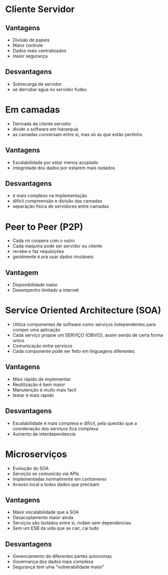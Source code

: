 # Cliente Servidor

## Vantagens

- Divisão de papeis
- Maior controle
- Dados mais centralizados
- maior segurança

## Desvantagens

- Sobrecarga de servidor
- se derrubar agua no servidor fudeu


# Em camadas

- Derivada da cliente servidor
- divide o software em hierarquia
- as camadas conversam entre si, mas só as que estão pertinho

## Vantagens

- Escalabilidade por estar menos acoplado
- integridade dos dados por estarem mais isolados

## Desvantagens

- é mais complexo na implementação
- dificil compreensão e divisão das camadas
- separação fisica de servidores entre camadas

# Peer to Peer (P2P)

- Cada nó coopera com o outro
- Cada maquina pode ser servidor ou cliente
- recebe e faz requisições
- geralmente é pra usar dados imutáveis

## Vantagem

- Disponibilidade maior
- Desempenho limitado a internet

# Service Oriented Architecture (SOA)

- Utiliza componentes de software como serviços independentes para compor uma aplicação
- Cada serviço propoe um SERVIÇO (OBVIO), assim sendo de certa forma unico
- Comunicação entre serviços
- Cada componente pode ser feito em linguagens diferentes

## Vantagens

- Mais rápido de implementar
- Reutilização é bem maior
- Manutenção é muito mais facil
- testar é mais rapido

## Desvantagens

- Escalabilidade é mais complexa e dificil, pela questão que a coordenação dos serviços fica complexa
- Aumento de interdependencia

# Microserviços

- Evolução do SOA
- Serviçõs se comunicão via APIs
- Implementadas normalmente em containeres
- Acesso local a todos dados que precisam

## Vantagens

- Maior escalabilidade que a SOA
- Desacoplamento maior ainda
- Serviços são Isolados entre si, rodam sem dependencias
- Sem um ESB da vida que se cair, cai tudo

## Desvantagens

- Gerenciamento de diferentes partes autonomas
- Governança dos dados mais complexa
- Segurança tem uma "vulnerabilidade maior"